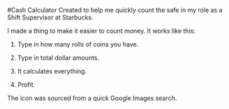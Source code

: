 #Cash Calculator
Created to help me quickly count the safe in my role as a Shift Supervisor at Starbucks.

I made a thing to make it easier to count money. It works like this:

1. Type in how many rolls of coins you have.

2. Type in total dollar amounts.

3. It calculates everything.

4. Profit.

The icon was sourced from a quick Google Images search.
